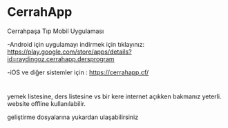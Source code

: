 # CerrahApp

Cerrahpaşa Tıp Mobil Uygulaması

-Android için uygulamayı indirmek için tıklayınız: https://play.google.com/store/apps/details?id=raydingoz.cerrahapp.dersprogram

-iOS ve diğer sistemler için : https://cerrahapp.cf/

#
 yemek listesine, ders listesine vs bir kere internet açıkken bakmanız yeterli.
 website offline kullanılabilir.
 
 
 geliştirme dosyalarına yukardan ulaşabilirsiniz
